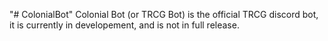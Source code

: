 "# ColonialBot" 
Colonial Bot (or TRCG Bot) is the official TRCG discord bot, it is currently in developement, and is not in full release.